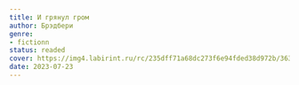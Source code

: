 ```yaml
---
title: И грянул гром
author: Брэдбери
genre:
- fictionn
status: readed
cover: https://img4.labirint.ru/rc/235dff71a68dc273f6e94fded38d972b/363x561q80/books92/917684/cover.jpg?1670909122
date: 2023-07-23
---
```


